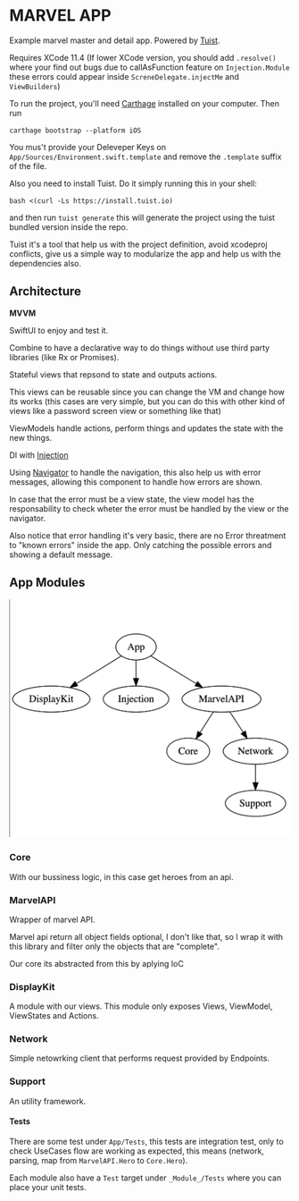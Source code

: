 # MARVEL APP

Example marvel master and detail app.
Powered by [Tuist](https://github.com/tuist/tuist).

Requires XCode 11.4 (If lower XCode version, you should add `.resolve()` where your find out bugs due to callAsFunction feature on `Injection.Module` these errors could appear inside `ScreneDelegate.injectMe` and `ViewBuilders`)

To run the project, you'll need [Carthage](https://github.com/Carthage/Carthage) installed on your computer. Then run
```
carthage bootstrap --platform iOS
```

You mus't provide your Deleveper Keys on `App/Sources/Environment.swift.template` and remove the `.template` suffix of the file.

Also you need to install Tuist. Do it simply running this in your shell:
```
bash <(curl -Ls https://install.tuist.io)
```
and then run `tuist generate` this will generate the project using the tuist bundled version inside the repo.

Tuist it's a tool that help us with the project definition, avoid xcodeproj conflicts, give us a simple way to modularize the app and help us with the dependencies also.

## Architecture

**MVVM**

SwiftUI to enjoy and test it.

Combine to have a declarative way to do things without use third party libraries (like Rx or Promises).

Stateful views that repsond to state and outputs actions.

This views can be reusable since you can change the VM and change how its works (this cases are very simple, but you can do this with other kind of views like a password screen view or something like that)

ViewModels handle actions, perform things and updates the state with the new things.

DI with [Injection](https://github.com/julianalonso/Injection)

Using [Navigator](https://jobandtalent.engineering/the-navigator-420b24fc57da) to handle the navigation, this also help us with error messages, allowing this component to handle how errors are shown.

In case that the error must be a view state, the view model has the responsability to check wheter the error must be handled by the view or the navigator.

Also notice that error handling it's very basic, there are no Error threatment to "known errors" inside the app. Only catching the possible errors and showing a default message.

## App Modules

![Modules Graph](modules_graph.png)

### Core
With our bussiness logic, in this case get heroes from an api.

### MarvelAPI
Wrapper of marvel API.

Marvel api return all object fields optional, I don't like that, so I wrap it with this library and filter only the objects that are "complete".

Our core its abstracted from this by aplying IoC

### DisplayKit
A module with our views.
This module only exposes Views, ViewModel, ViewStates and Actions.

### Network
Simple netowrking client that performs request provided by Endpoints.

### Support
An utility framework.

#### Tests
There are some test under `App/Tests`, this tests are integration test, only to check UseCases flow are working as expected, this means (network, parsing, map from `MarvelAPI.Hero` to `Core.Hero`).

Each module also have a `Test` target under `_Module_/Tests` where you can place your unit tests.

